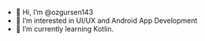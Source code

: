 - 👋 Hi, I’m @ozgursen143
- 👀 I’m interested in UI/UX and Android App Development
- 🌱 I’m currently learning Kotlin.

<!---
ozgursen143/ozgursen143 is a ✨ special ✨ repository because its `README.md` (this file) appears on your GitHub profile.
You can click the Preview link to take a look at your changes.
--->
